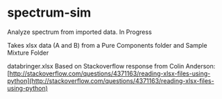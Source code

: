 # spectrum-sim
Analyze spectrum from imported data. In Progress

Takes xlsx data (A and B) from a Pure Components folder and Sample Mixture Folder 

databringer.xlsx Based on Stackoverflow response from Colin Anderson:
[http://stackoverflow.com/questions/4371163/reading-xlsx-files-using-python](http://stackoverflow.com/questions/4371163/reading-xlsx-files-using-python)
